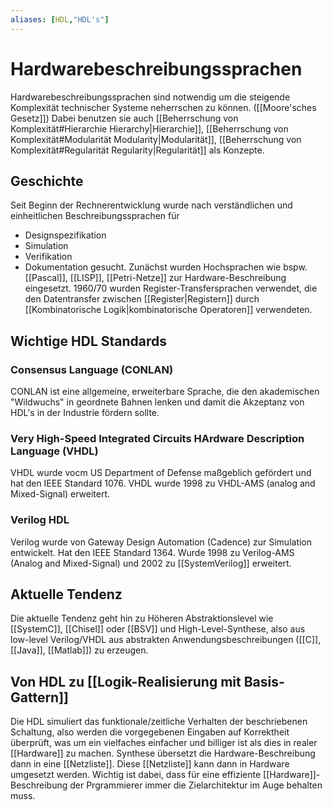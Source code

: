 ```yaml
---
aliases: [HDL,"HDL's"] 
---
```

# Hardwarebeschreibungssprachen
Hardwarebeschreibungssprachen sind notwendig um die steigende Komplexität technischer Systeme neherrschen zu können. ([[Moore'sches Gesetz]])
Dabei benutzen sie auch [[Beherrschung von Komplexität#Hierarchie Hierarchy|Hierarchie]], [[Beherrschung von Komplexität#Modularität Modularity|Modularität]], [[Beherrschung von Komplexität#Regularität Regularity|Regularität]] als Konzepte.
## Geschichte
Seit Beginn der Rechnerentwicklung wurde nach verständlichen und einheitlichen Beschreibungssprachen für
- Designspezifikation
- Simulation
- Verifikation
- Dokumentation
gesucht.
Zunächst wurden Hochsprachen wie bspw. [[Pascal]], [[LISP]], [[Petri-Netze]] zur Hardware-Beschreibung eingesetzt.
1960/70 wurden Register-Transfersprachen verwendet, die den Datentransfer zwischen [[Register|Registern]] durch [[Kombinatorische Logik|kombinatorische Operatoren]] verwendeten.
## Wichtige HDL Standards
### Consensus Language (CONLAN)
CONLAN ist eine allgemeine, erweiterbare Sprache, die den akademischen "Wildwuchs" in geordnete Bahnen lenken und damit die Akzeptanz von HDL's in der Industrie fördern sollte.
### Very High-Speed Integrated Circuits HArdware Description Language (VHDL)
VHDL wurde vocm US Department of Defense maßgeblich gefördert und hat den IEEE Standard 1076. VHDL wurde 1998 zu VHDL-AMS (analog and Mixed-Signal) erweitert.
### Verilog HDL
Verilog wurde von Gateway Design Automation (Cadence) zur Simulation entwickelt. Hat den IEEE Standard 1364. Wurde 1998 zu Verilog-AMS (Analog and Mixed-Signal) und 2002 zu [[SystemVerilog]] erweitert.
## Aktuelle Tendenz
Die aktuelle Tendenz geht hin zu Höheren Abstraktionslevel wie [[SystemC]], [[Chisel]] oder [[BSV]] und High-Level-Synthese, also aus low-level Verilog/VHDL aus abstrakten Anwendungsbeschreibungen ([[C]], [[Java]], [[Matlab]]) zu erzeugen.
## Von HDL zu [[Logik-Realisierung mit Basis-Gattern]]
Die HDL simuliert das funktionale/zeitliche Verhalten der beschriebenen Schaltung, also werden die vorgegebenen Eingaben auf Korrektheit überprüft, was um ein vielfaches einfacher und billiger ist als dies in realer [[Hardware]] zu machen.
Synthese übersetzt die Hardware-Beschreibung dann in eine [[Netzliste]]. Diese [[Netzliste]] kann dann in Hardware umgesetzt werden. Wichtig ist dabei, dass für eine effiziente [[Hardware]]-Beschreibung der Prgrammierer immer die Zielarchitektur im Auge behalten muss.